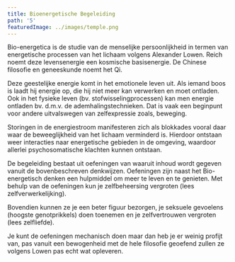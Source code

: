 ```yaml
---
title: Bioenergetische Begeleiding
path: '5'
featuredImage: ../images/temple.png
---
```


Bio-energetica is de studie van de menselijke persoonlijkheid in termen van energetische processen van het lichaam volgens Alexander Lowen. Reich noemt deze levensenergie een kosmische basisenergie. De Chinese filosofie en geneeskunde noemt het Qi. 

 Deze geestelijke energie komt in het emotionele leven uit. Als iemand boos is laadt hij energie op, die hij niet meer kan verwerken en moet ontladen. Ook in het fysieke leven (bv. stofwisselingprocessen) kan men energie ontladen bv. d.m.v. de ademhalingstechnieken. Dat is vaak een beginpunt voor andere uitvalswegen van zelfexpressie zoals, beweging. 

Storingen in de energiestroom manifesteren zich als blokkades vooral daar waar de beweeglijkheid van het lichaam verminderd is. Hierdoor ontstaan weer interacties naar energetische gebieden in de omgeving, waardoor allerlei psychosomatische klachten kunnen ontstaan. 

De begeleiding bestaat uit oefeningen van waaruit inhoud wordt gegeven vanuit de bovenbeschreven denkwijzen. Oefeningen zijn naast het Bio-energetisch denken een hulpmiddel om meer te leven en te genieten. Met behulp van de oefeningen kun je zelfbeheersing vergroten (lees zelfverwerkelijking). 

Bovendien kunnen ze je een beter figuur bezorgen, je seksuele gevoelens (hoogste genotprikkels) doen toenemen en je zelfvertrouwen vergroten (lees zelfliefde). 

Je kunt de oefeningen mechanisch doen maar dan heb je er weinig profijt van, pas vanuit een bewogenheid met de hele filosofie geoefend zullen ze volgens Lowen pas echt wat opleveren.